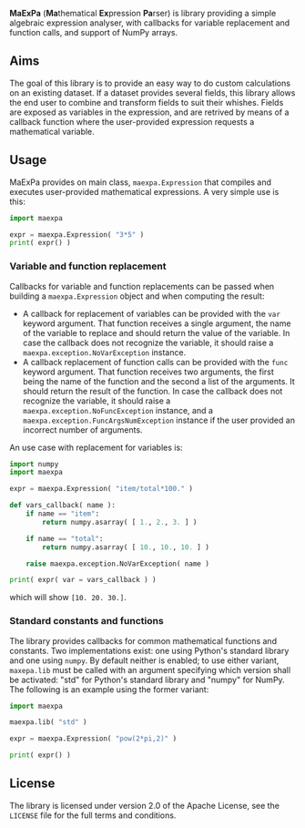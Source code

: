 **MaExPa** (**Ma**thematical **Ex**pression **Pa**rser) is library providing a simple algebraic expression analyser, with callbacks for variable replacement and function calls, and support of NumPy arrays.

## Aims

The goal of this library is to provide an easy way to do custom calculations on an existing dataset. If a dataset provides several fields, this library allows the end user to combine and transform fields to suit their whishes. Fields are exposed as variables in the expression, and are retrived by means of a callback function where the user-provided expression requests a mathematical variable.

## Usage

MaExPa provides on main class, `maexpa.Expression` that compiles and executes user-provided mathematical expressions. A very simple use is this:

```python
import maexpa

expr = maexpa.Expression( "3*5" )
print( expr() )
```

### Variable and function replacement

Callbacks for variable and function replacements can be passed when building a `maexpa.Expression` object and when computing the result:
* A callback for replacement of variables can be provided with the `var` keyword argument. That function receives a single argument, the name of the variable to replace and should return the value of the variable. In case the callback does not recognize the variable, it should raise a `maexpa.exception.NoVarException` instance.
* A callback replacement of function calls can be provided with the `func` keyword argument. That function receives two arguments, the first being the name of the function and the second a list of the arguments. It should return the result of the function. In case the callback does not recognize the variable, it should raise a `maexpa.exception.NoFuncException` instance, and a `maexpa.exception.FuncArgsNumException` instance if the user provided an incorrect number of arguments.

An use case with replacement for variables is:

```python
import numpy
import maexpa

expr = maexpa.Expression( "item/total*100." )

def vars_callback( name ):
	if name == "item":
		return numpy.asarray( [ 1., 2., 3. ] )

	if name == "total":
		return numpy.asarray( [ 10., 10., 10. ] )

	raise maexpa.exception.NoVarException( name )

print( expr( var = vars_callback ) )
```

which will show `[10. 20. 30.]`.

### Standard constants and functions

The library provides callbacks for common mathematical functions and constants. Two implementations exist: one using Python's standard library and one using `numpy`. By default neither is enabled; to use either variant, `maxepa.lib` must be called with an argument specifying which version shall be activated: "std" for Python's standard library and "numpy" for NumPy. The following is an example using the former variant:

```python
import maexpa

maexpa.lib( "std" )

expr = maexpa.Expression( "pow(2*pi,2)" )

print( expr() )
```

## License

The library is licensed under version 2.0 of the Apache License, see the `LICENSE` file for the full terms and conditions.
